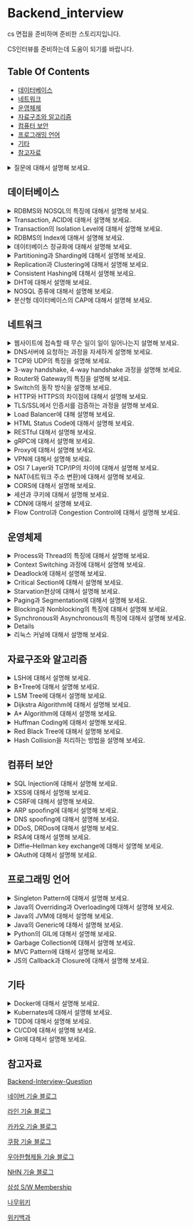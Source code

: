 # Backend_interview
cs 면접을 준비하며 준비한 스토리지입니다.

CS인터뷰를 준비하는데 도움이 되기를 바랍니다.



## Table Of Contents
- [데이터베이스](#데이터베이스)
- [네트워크](#네트워크)
- [운영체제](#운영체제)
- [자료구조와 알고리즘](#자료구조와-알고리즘)
- [컴퓨터 보안](#컴퓨터-보안)
- [프로그래밍 언어](#프로그래밍-언어)
- [기타](#기타)
- [참고자료](#참고자료)


<details>
  <summary>질문에 대해서 설명해 보세요.</summary>
  </br>
  답변답변답변<br>
  </br>
</details>


## 데이터베이스
<details>
  <summary>RDBMS와 NOSQL의 특징에 대해서 설명해 보세요.</summary>
  </br>
  RDB의 경우, 정해진 스키마를 갖고 있습니다. <br>
  데이터는 관계를 통해서 여러개의 테이블에 분산됩니다. <br>
  테이블간의 관계에서 foreigen key를 사용해서 join이 가능하다는 점이 특징입니다. <br>
  NOSQL의 경우에는 다양한 프로그램들이 있어서 각기 특징이 다릅니다. <br>
  보편적인 특징으로는, RDB와 반대로 Schema가 존재하지 않고, 테이블 간의 관계를 정의하지 않으며, <br>
  분산 저장을 통한 Scale-out에 유리한 구조를 가지고 있습니다. <br>
  <br>
  RDB는 데이터 구조가 명확하고 변경 될 여지가 없고, <br> 
  데이터 무결성에 대한 보장이 필요한 시스템에서 사용하는 것이 좋습니다. <br>
  또한, 관계를 맺고 있는 데이터가 자주 Update가 일어나는 경우에 적합합니다. <br>
  NOSQL은 데이터 구조를 잘 알 수 없고, <br>
  데이터의 구조의 변경이 일어날 수 있는 경우에 사용하는  것이 좋습니다. <br>
  또한 데이터의 양이 많지만 Update가 많이 이루어지지 않는 시스템에 사용하는 것이 좋습니다. <br>
  </br>
</details>

<details>
  <summary>Transaction, ACID에 대해서 설명해 보세요.</summary>
  </br>
  트랜잭션이란 DB내에서 하나의 논리적 기능을 수행하기 위해서 여러 작업들을 묶어놓은 단위입니다. <br>
  ACID란 트랜잭션의 특징입니다. Atomicity, Consistency, Isolation, Durability를 나타냅니다.<br>
  <br>
  Atomicity, 원자성은 All or Nothing, 즉 한 트랜잭션 내의 모든 연산이<br>
  전부 수행되거나, 아니면 전부 수행되지 않는다는 것을 나타냅니다.<br>
  Consistnecy, 일관성은 트랜잭션 완료 이후에도 일관성 있는 DB상태를 유지하는 것을 의미합니다. <br>
  시스템의 규칙은 수행 전과 수행 후에도 같아야 합니다.<br>
  Isolation, 독립성은 트랜잭션 수행 중에는 다른 작업이 영향을 주지 않는다는 뜻입니다. <br>
  즉, 트랜잭션의 순서는 연속적이여야만 함을 의미합니다. <br>
  Durability, 영구성은 성공적으로 수행된 트랜잭션은 영원히 반영됨을 뜻합니다. <br>
  모든 트랜잭션은 로그로 남고, 이전 상태로 되돌릴 수 있습니다. <br>
  <br>
</details>

<details>
  <summary>Transaction의 Isolation Level에 대해서 설명해 보세요.</summary>
  </br>
  트랜잭션의 격리 수준은 여러가지 단계가 있습니다. <br>
  Lock 또는, MVCC(multiversion concurrency control)를 사용합니다. <br>
  <br>
  Level0, Read Uncommitted는 트랜젝션에서 처리중인,  <br>
  아직 커밋되지 않은 데이터를 다른 트랜잭션이 읽는 것을 허용합니다. <br>
  Dirty Read현상이 발생합니다.<br>
  정합성에 문제가 많아 주로 사용하지는 않습니다. <br>
  <br>
  Level1, Read Committed는 커밋되어 확정된 데이터만 읽는 것을 허용합니다.  <br>
  Non-Reapeatable Read(Inconsistent Analysis)현상이 발생합니다. <br>
  읽기를 공유하는 Lock를 이용해서 하나의 레코드를 읽을 때 Lock를 설정하고,  <br>
  해당 레코드에서 빠지는 순간 Lock을 해제해서 구현하는 방식이 있습니다. <br>
  또는 쿼리시작 시점의 Undo데이터를 제공하는 방식으로 구현이 가능합니다. <br>
  성능과 정합성에 적절한 타협을 한 방식으로 DBMS에서 주로 사용합니다. <br>
  <br>
  Level2, Repeatable Read는, 선행 트랜잭션이 읽은 데이터를 트랜잭션이 종료될 때 까지 <br>
  이후 트랜잭션이 Update/Delete를 하는 것을 허용하지 않습니다. <br>
  Phantom Read(첫번째 쿼리에서 없던 레코드가 두번째 쿼리에서 나타남)현상이 발생합니다.<br>
  Lock을 커밋할 때 까지 유지하는 방식으로 구현하거나,  <br>
  각 트랜잭션에 순차적으로 ID를 부여하여, <br>
  트랜잭션 ID보다 작은 번호에서 변경된 것만 읽게 하는 방식으로 구현이 가능합니다. <br>
  <br>
  Level3, Serializable는, 트랜잭션을 순차적으로 처리하는 것을 의미합니다. <br>
  읽는 것이 가장 엄격하고 정밀한 isolation을 보장하지만, <br>
  동시 처리성능이 낮아 거의 사용되지 않습니다. <br>
  <br>
</details>

<details>
  <summary>RDBMS의 Index에 대해서 설명해 보세요.</summary>
  </br>
  인덱스는 테이블의 동작 속도를 높여주는 자료 구조입니다. <br>
  인덱스를 설정할 때는, Cardinality 등의 기준을 사용해서 결정합니다. <br>
  Cardinality란, 특정 컬럼에 사용되는 값의 유니크한 값의 개수입니다.   <br>
  Cardinality가 높을 수록 인덱스를 설정했을 때 효율적입니다.  <br>
  Index를 설정할 경우 Select Query는 효과적으로 실행할 수 있지만,  <br>
  Create, Update, Delete Query의 경우 성능이 떨어지므로,  <br>
  DB가 어떻게 사용되는 지에 따라 적절한 수준으로 설정하는 것이 좋습니다.  <br>
  </br>
</details>

<details>
  <summary>데이터베이스 정규화에 대해서 설명해 보세요.</summary>
  </br>
  데이터베이스 정규화에는, 1NF, 2NF, 3NF, BCNF등이 있습니다. <br>
  정규화 되지 않은 테이블은, 갱신 이상, 삽입 이상, 삭제 이상 등의 문제가 있습니다. <br>
  정규화를 통해, Data Reduncamcy를 제거하며, <br>
  데이터 저장을 논리적으로, 의미있게(informative) 할 수 있는 장점이 있습니다.  <br>
  또한 데이터베이스 구조 확장 시에 구조 변경을 최소화 할 수 있습니다.  <br>
  <br>
  1NF, 1차 정규형의 핵심은, 각 Row마다 Column의 값이 1개씩만 있어야 합니다. (Atomic Value)<br>
  원칙적으로는 "어떤 관계와 동일 구조"임을 뜻하며, 아래의 조건이 있습니다.<br>
  1. 모든 Column(attribute)는 각 Table에서 Unique하다. <br>
  2. 모든 entry는 하나의 값을 가져야 하며, Atomic해야 한다. <br>
  3. 중복되는 Row가 없다.<br>
  <br>
  2NF, 2차 정규형의 핵심은, 부분적 종속이 없어야 합니다. (완전 함수 종속)<br>
  즉, Candidate Key와 K와, K에 속하지 않은 Attirbute A가 있을 때, <br>
  A를 결정하기 위해 K일부로 결정되지 않고, K전체를 참조해야 하는 경우,<br>
  1NF인 테이블은 2NF의 필요충분조건을 만족합니다. <br>
  <br>
  3NF, 3차 정규형의 핵심은 테이블 내의 모든 속성이 기본 키에만 의존해야 합니다. <br>
  (이행적 함수 종속 없음)<br>
  이행적 함수 종속이란 A -> B, B -> C  ==> A -> C 를 의미합니다. <br>
  <br>
  BCNF 정규화의 핵심은 모든 결정자가 후보 키가 되는 것입니다. <br>
  즉, 어떤 컬럼이 다른 컬럼의 값을 결정하는 결정자인데 Candidate Key가 아니라면,<br>
  BCNF 정규화를 만족시키기 위해 분해해야 합니다. <br>
  </br>
</details>

<details>
  <summary>Partitioning과 Sharding에 대해서 설명해 보세요.</summary>
  </br>
  파티셔닝은, Perfomance, Manageability, Availability를 향상시키기 위해<br>
  테이블/인덱스를 분리하는 방법입니다. <br>
  <br>
  파티셔닝 방법은 크게 두가지로 볼 수 있습니다.<br>
  Horizontal Partitioning은, 동일한 스키마의 데이터를 여러개의 테이블에<br>
  나누어 저장하는 것을 뜻합니다. Row기반으로 데이터를 분리합니다. <br>
  Vertical Partitioning은, 하나의 Entity에 저장된 데이터를 여러개의 엔티티로<br>
  분리하는것을 뜻합니다. Column기반으로 데이터를 분리합니다. <br>
  <br>
  Range Partitioning은, 연속적인 숫자 등을 기준으로 파티셔닝 하는 방식입니다. <br>
  Hash Partitioning은, 각 파티션마다 해시값의 범위를 할당하는 방식입니다. <br>
  범위 Query를 효율적으로 실행이 불가능하다는 단점이 있습니다. <br>
  추가적으로 보조 색인이 존재하는 DB라면 다음의 파티셔닝 방식을 사용합니다.<br>
  Document-based partitioning(Local index)의 경우, <br>
  각 파티션마다 index를 둡니다.<br>
  Term-based partitioning(Global index)의 경우, <br>
  모든 파티션의 데이터를 담당하는 index를 만들고, global index또한 파티셔닝합니다. <br>
  Global index의 갱신은 보편적으로 비동기적으로 이루어집니다. <br>
  <br>
  샤딩은, Horizontal Partitioning을 뜻하기도 하고, <br>
  그중에서도 물리적인 형태로 파티셔닝 하는 것만을 뜻하기도 합니다. <br>
  </br>
</details>

<details>
  <summary>Replication과 Clustering에 대해서 설명해 보세요.</summary>
  </br>
  리플리케이션은, DB를 권한에 따라 Master-Slave로 구축하는 방식입니다.  <br>
  Master Node는 쓰기작업만을, Slave Node는 읽기작업만을 처리합니다.  <br>
  비동기적으로 운영되어 지연시간이 적은 장점이 있지만, <br>
  데이터 동기화가 보장되지 않아 일관성에 문제가 있을 수 있고, <br>
  Master Node에 문제가 생길 경우 복구가 어렵습니다. <br>
  <br>
  클러스터링은, DB를 여러개의 서버에 수평적으로 구축하는 방식입니다. <br>
  클러스터링은 SPoF(Single point of Failure)와 같은 문제를 해결하기 위해서 사용합니다. <br>
  동기적으로 운영되어 Write에 지연 시간이 있습니다. <br>
  항상 일관성있는 데이터를 얻을 수 있고,  <br>
  하나의 노드가 죽어도 끊김없이 계속 운용이 가능합니다.  <br>
  </br>
</details>

<details>
  <summary>Consistent Hashing에 대해서 설명해 보세요.</summary>
  </br>
  Hash Ring을 사용해서 해싱을 하는 방법입니다. <br>
  메타정보 조회 없이 클러스터에서 키가 저장된 노드를 바로 찾아갈 수 있습니다.<br>
  Rebalancing문제를 해결하기 위한 방법입니다. <br>
  Virtual Node는, 실제 물리 노드보다 토큰을 더 많이 보유하는 방식입니다.<br>
  이를 통해, Object분포의 불균일성을 해결합니다. <br>
  <br>
  일반 HashTable을 사용하면, 분산 DB에서 node를 추가하거나 삭제하는데<br>
  O(K)의 시간이 걸립니다. (K는 Key의 수) Coninstent Hashing을 사용하면<br>
  O(K/N)의 시간으로 가능합니다. 단, Key를 추가하거나 삭제할 때, <br>
  일반적인 HashTable은 O(1)이면 가능하지만, Consistent Hashing의 경우<br>
  O(logN)의 시간이 걸립니다. (N은 Node의 수)<br>
  <br>
  DynamoDB, Memcached와 같은 NOSQL에 주로 사용되고 있습니다. <br>
  </br>
</details>

<details>
  <summary>DHT에 대해서 설명해 보세요.</summary>
  </br>
  Distributeed Hash Table
  Cassandra, BitTorrent
  </br>
</details>

<details>
  <summary>NOSQL 종류에 대해서 설명해 보세요.</summary>
  </br>
  
  </br>
</details>

<details>
  <summary>분산형 데이터베이스의 CAP에 대해서 설명해 보세요.</summary>
  </br>
  Database가 Consistency, Availability, Partitioning를 모두 만족할 수 없고, 
  둘만 만족할 수 있다는  것입니다. 
  </br>
</details>




## 네트워크
<details>
  <summary>웹사이트에 접속할 때 무슨 일이 일이 일어나는지 설명해 보세요.</summary>
  </br>
  주소창에 URL을 입력하면 브라우저는 DNS서버에 요청을 해서 IP주소를 얻습니다. <br>
  IP주소를 얻으면 HTTP를 이용해서 IP주소로 웹사이트에 대해 요청합니다. <br>
  서버는 요청을 받으면, 처리해서 다시 응답을 보냅니다. <br>
  브라우저는 응답을 받으면 HTML코드를 파싱해서 화면에 출력합니다. <br>
  </br>
</details>

<details>
  <summary>DNS서버에 요청하는 과정을 자세하게 설명해 보세요.</summary>
  </br>
  www.google.com 에 요청한다고 가정하겠습니다. <br>
  브라우저는 DNS서버에 요청하기 전, 브라우저에 도메인이 캐싱되어 있는지 확인합니다. <br>
  없을 경우, OS의 hosts파일에 도메인이 있는지 확인합니다. 없을 경우, local dns서버에 물어봅니다. <br>
  local dns서버는 root name서버의 ip주소를 기록한 hint파일이 있어, <br>
  이것을 참조하여 local dns 서버로 요청을 보냅니다. <br>
  root name서버는 NS레코드와 A레코드가 있는 Glue레코드를 참조하여 <br>
  top-level name server를 참조하라고 응답합니다. <br>
  top-level name server - com 서버는 그 아래 서버에 대한 정보를 갖고 있어 <br>
  google.com의 네임서버를 참조하라고 응답합니다. <br>
  최  요청을 받은 네임서버는 클라이언트에게 google.com의 IP주소를 전송합니다. <br>
  물론 각 서버는 한번 요청한 이후 캐시를 저장하고 있어 동일한 요청에 대해 계속 <br>
  다른 DNS서버로 요청을 보내지는 않습니다. 단, 캐시에는 TTL이 있어 유효기간이 지나면 삭제됩니다. <br>
  Windows의 경우, default로 86,400(1day)만큼 DNS Cache를 저장합니다. <br>
  <br>
  DNS서버에 요청을 보낼 때, 보편적으로는 UDP/53 포트를 사용하지만, 전송 데이터가 512Byte이상이거나, <br>
  Zone Transfer가 일어나는 경우에는 TCP/53을 사용합니다. <br>
  DNS프로토콜은 원래 암호화를 하지 않지만, 감청 이슈로 인해, DNS over TLS, DNS over HTTPS 등을 <br>
  이용해 암호화하려는 기술들이 사용되고 있습니다. <br>
  </br>
</details>

<details>
  <summary>TCP와 UDP의 특징을 설명해 보세요.</summary>
  </br>
  TCP/UDP 모두 OSI 7 Layer 중 Transport layer에서 사용하는 기술입니다. <br>
  TCP는 3-way handshake 과정을 통해 연결을 설정하고 4-way handshaker과정을 통해 해제합니다. <br>
  TCP는 흐름 제어를 위해 보편적으로 Sliding Window 방식을 사용합니다. 한 번에 처리할 수 있는 <br>
  데이터를 정해 놓고, 보내고, 응답받고, 윈도우를 밀어내는 방식을 반복해서 전송합니다. <br>
  이 때, Receiver는 Sender로 ACK을 보냅니다. ACK을 보낼 때, Seq번호를 순차적으로 같이 <br>
  전송하기 때문에 Sender는 같은 Seq번호의 ACK이 여러 번 도착할 경우 문제가 발생한 것을 <br>
  알 수 있습니다.  <br>
  TCP는 세그먼트가 손실되었거나 훼손된 경우 를 통해 Go-Back-ARQ 등을 통해 재전송합니다.<br>
  네트워크가 혼잡해지지 않도록, Slow Start등의 혼잡제어 기법또한 사용합니다. <br>
  UDP에는 이러한 제어가 존재하지 않습니다. <br>
  TCP와 UDP 모두Checksum을 이용해서 전송받은 데이터가 정확한지 검증하는 과정을 거칩니다. <br>
  <br>
  TCP는 연결 지향형 프로토콜로, HTTP, FTP등에서 주로 사용하며 속도가 느리나 신뢰성을 보장합니다. <br>
  UDP는 그 반대로, 순서와 확실한 전송이 보장되지 않지만, 속도가 빠르고 헤더 크기가 작습니다. <br> 
  UDP는 DNS, 일부 실시간 동영상 서비스, 응답속도가 중요한 게임 등에서 사용합니다. <br>
  <br>
  다른 Transport Layer의 프로토콜로는 QUIC가 있습니다. <br>
  HTTP/3에서 사용하며, UDP기반이지만 신뢰성을 보장해줍니다. <br>
  </br>
</details>

<details>
  <summary>3-way handshake, 4-way handshake 과정을 설명해 보세요.</summary>
  </br>
  3-way handshake <br>
    1. Server는 Listen상태, Client에서 SYN(M) 전송 <br>
    2. Server는 응답을 받고 SYN_RCV로 상태 전환, ACK(N+1),SYN(N) 전송 <br>
    3. Client는 Established 상태로 전환, ACK(N+1)전송 <br>
    4. Server는 ACK을 받고 서버는 Established 상태로 전환 <br>
  <br>
  4-way handshake <br>
    1. Client는 FIN 전송 <br>
    2. Server는 FIN을 받고 TIMEOUT으로 상태 전환, 일단 ACK전송 <br>
    3. Server는 나머지 데이터 모두 전송 후 FIN 전송 <br>
    4. Client는 FIN받고, ACK전송 <br>
    5. Server는 ACK을 받고 소켓 Close <br>
    6. Client는 Time wait으로 일정 기간 대기 이후 Close <br>
  </br>
</details>

<details>
  <summary>Router와 Gateway의 특징을 설명해 보세요.</summary>
  </br>
  라우터는 OSI 7 Layer 중, Network Layer에서 동작하는 장비입니다. <br>
  Subnet이 다른 장비간을 연결 할 떄 사용합니다. <br>
  Routing Table을 참조하여 목적지의 IP주소에 따라 다른 Router로 패킷을 전달합니다. <br>
  라우팅 기법으로는 CIDR(사이더)방식을 가장 많이 활용하며, <br>
  각 네트워크의 영역을 구분지을 수 있습니다.  <br>
  게이트웨이는 서로 다른 통신망, 혹은 다른 프로토콜을 사용하는 네트워크 간을 연결해 줍니다. <br>
  다만 게이트웨이와 라우터는 명확하게 분리되는 개념이 아닙니다. 특정 역할을 의미하는 것이라서, <br>
  라우터가 게이트웨이의 역할을 할 수도 있고, 다른 장비나 소프트웨어가 그러한 역할을 할 수도 있습니다. 
  </br><br>
</details>

<details>
  <summary>Switch의 동작 방식을 설명해 보세요.</summary>
  </br>
  스위치는 OSI 7 Layer 중, Data Link Layer에서 동작하는 장비입니다. <br>
  Mac Address가 기록된 테이블을 가지고 있어,  <br>
  목적지의 MAC주소를 가진 장비의 포트로만 프레임을 전송합니다. <br>
  스위치가 처음에 아무런 정보도 갖고 있지 않다면, 모든 포트로 프레임을 전송하지만, <br>
  프레임이 스위치를 거쳐갈 때, 각 포트의 MAC주소를 기억합니다. <br>
  처음 MAC주소를 사용한 통신을 하기 위해서는, 송신자는 ARP요청 패킷을 <br>
  Broadcast로 전송합니다. 모든 호스트와 라우터는 ARP 요청 패킷을 수신하지만, <br>
  요청 패킷에 해당하는 수신자만 ARP Reply 패킷을 유니캐스트로 전송합니다. <br>
  </br>
</details>

<details>
  <summary>HTTP와 HTTPS의 차이점에 대해서 설명해 보세요.</summary>
  </br>
  HTTP는 평문 데이터를 전송하는 프로토콜이고, 이러한 과정에서 제3자가 패킷을 탈취할 경우, <br>
  패킷 안에 있는 정보를 볼 수 있습니다. HTTPS는 HTTP내용을 SSL/TLS를 프로토콜을 통해 <br>
  암호화 해서 전송합니다. <br>
  HTTPS는 80번 포트를, HTTPS는 443번 포트를 사용합니다.  <br>
  TLS통신을 위해서 Hannshake과정을 거치며, 내용은 다음과 같습니다. <br>
  1. Client는 ClientHello 전송 <br>
  2. Server는 ServerHello 전송 <br>
  3. Server는 인증서, 랜덤 데이터를 포함한 Certificate전송 <br>
  4. Client는 인증서 검증 <br>
  5. Client는 pre-master secret을 생성하고 인증서의 공개 키를 이용해 암호화, 전송 <br>
  6. Server는 복호화해서 pre-master secret을 알아내고, master secret생성 <br>
  7. Server는 master secret으로 Session key생성 <br>
  8. Server, Client는 ChangeCipherSpec, Finished전송으로 과정 완료 <br>
  9. Server, Client는 대칭키 암호를 이용해 통신 <br>
  <br>
</details>

<details>
  <summary>TLS/SSL에서 인증서를 검증하는 과정을 설명해 보세요.</summary>
  </br>
  인증서에는, 발급자, 서명 알고리즘, 유효기간, 공개 키, 지문 등의 내용이 있습니다. <br>
  <br>
  인증서의 검증은 최상위 인증 기관 - Root CA가 신뢰할 수 있다는 것으로 시작합니다. <br>
  Root CA들의 인증서 및 공개 키는 보통 MS 트러스티드 루트 프로그램 등, OS에서 받아옵니다. <br>
  다만 최근 Chrome의 경우 자체 루트 인증인 Chrome root program을 운영할 계획이라고 합니다. <br>
  <br>
  중간 인증 기관(ICA)의 인증서가 신뢰할 만한 인증서인지 검증하기 위해, <br>
  ICA인증서의 지문을 RootCA의 공개키를 이용해서 복호화합니다. <br>
  이 지문이 인증서의 해시값과 일치할 경우 인증서를 신뢰할 수 있습니다 <br>
  동일한 과정을 하위 CA까지 검증하는 과정(Chain of Trust)으로 인증서를 검증할 수 있습니다. <br>
  암호화 알고리즘으로는 SHA256 RSA2048을 주로 사용합니다.<br>
  다만 RootCA를 신뢰할 수 없을 때, <br>
  즉 RootCA의 비밀키가 유출되었을 경우에는 문제가 발생할 수 있습니다. <br>
  참고: chrome://settings/security <br>
  <br>
</details>

<details>
  <summary>Load Balancer에 대해 설명해 보세요.</summary>
  </br>
   로드 밸런서는 서버에 가해지는 부하를 분산해주는 장치 및 기술을 말합니다. <br>
   서버에서 서비스를 하기에 트래픽이 너무 높다면 Scale-up / Scale-out 을 해야 합니다. <br>
   다만 Scale-up은 한계가 있어 결국 분산 처리를 위해 Scale-out을 합니다. <br>
   DNS서버가 로드밸런서의 IP주소를 클라이언트에게 전송하고, 클라이언트는 로드밸런서로 요청을 보냅니다. <br>
   로드밸런서는 요청을 서버로 분배하고, 서버는 로드밸런서로, 또는 클라이언트로 직접 응답을 보냅니다. <br>
   로드밸런서는, Health Check, Tunneling, NAT(Network Address Translation) 등의 기능을 합니다. 
   로드밸런서의 종류로는 4-layer / 7-layer에서 작동하는 로드밸런서가 있습니다. <br>
   l4 로드밸런서의 작동 방식중 대표적인 것은 다음과 같습니다. <br>
   Weighted Least Connections: 서버의 커넥션의 수와 가중치를 바탕으로 요청을 분배합니다. <br>
   Fastest Response Time: 서버가 응답하는 시간이 가장 빠른 서버로 요청을 분배합니다. <br>
   Source Hash Scehduling: 사용자의 IP를 해싱하고 그 결과로 서버로 요청을 분배합니다. <br>
   l7 로드밸런서의 경우 l4로드밸런서의 기능을 포함하여, 추가적으로 <br>
   URL Switching: 하위 URL들을 특정 서버로 처리합니다.<br>
   Context Swithcing: 리소스에 따라 요청을 분배합니다. (이미지/동영상 등)<br>
   Persistence with Cookies: 쿠키 정보를 바탕으로 동일한 서버에 계속 할당해주는 방식입니다. <br>
   <br>
   SLB에서 발전된 개념으로 GSLB가 있습니다. <br>
   GSLB란 DNS를 기반으로 로드밸런싱을 하는 방법입니다. <br>
   동일한 서비스를 하는 서버들이 여러 지역에 분산되어 운용 될 때 이용하는 방식입니다. <br>
   단순 DNS방식에 비해, Health Check를 하고, RTT및 지리적 위치를 고려하여 <br>
   요청을 분배한다는 장점이 있습니다. <br>
   GSLB는 Local name server와 Second Level name server사이에 위치합니다. <br>
   GSLB는 DNS Proxy로 동작하여, DNS Query를 내부 DNS서버로 전달하는 역할을 합니다. <br>
   </br>
</details>

<details>
  <summary>HTML Status Code에 대해서 설명해 보세요.</summary>
  </br>
   200: 성공 <br>
   3xx: 리다이렉션 <br>
   403: Forbidden, 권한 없음 <br>
   404: Not Found, 찾을 수 없음<br>
   500: 내부 서버 오류<br>
   503: 서비스 사용 불가 (서버 오버로드 등)<br>
  </br>
</details>

<details>
  <summary>RESTful 대해서 설명해 보세요.</summary>
  </br>
   REST란 Representational State Transfer의 약자입니다. <br>
   REST API는 URI, HTTP Method, Representation으로 이루어져 있습니다.<br>
   URI는, Resource를 뜻하는 것으로 명사적으로 구성되는 것이 좋습니다.<br>
   HTTP Method는, Verb를 뜻하는 것으로 GET, POST, PUT, DELETE등이 있습니다.<br>
   각 메소드는 CRUD에 대응되며, 그에 맞는 동작을 하도록 구성하는 것이 좋습니다. <br>
   Representation은 응답을 뜻합니다. Json을 주로 사용하나, XML, TEXT등도 사용가능합니다.<br>
   <br>
   REST의 특징으로는 6가지의 제한 조건이 있습니다. <br>
   1. Uniform Interface는, Resource에 대한 조작을 통일된 인터페이스로 수행가능해야 합니다.<br>
   HTTP를 따르는 모든 플랫폼에서 사용이 가능해야 하고, 특정 언어나 플랫폼에 종속되지 않습니다.<br>
   또한, 메세지의 내용을 읽는 것으로 무슨 요청을 판단하는지 사람이 쉽게 알 수 있습니다. <br>
   2. Stateless는, 클라이언트의 상태를 서버가 유지하지 않는다는 것을 의미합니다.<br>
   세션, 쿠키 등을 별도로 관리하지 않아, 자유도가 높아지고 구현이 단순해집니다.<br>
   3. Cacheable은, HTTP를 사용하는 덕분에 HTTP의 해싱 기능이 사용가능하다는 점입니다.<br>
   4. Layered System은, REST서버가 여러 계층으로 구성될 수 있다는 점입니다. <br>
   로드밸런싱, SSL등을 하는 계층을 추가할 수 있습니다. <br>
   5. Client-server architecture는, 클라이언트와 서버가 분리되어 의존성이 줄어든다는 점입니다.<br>
   실질적으로 Backend와 Frontend의 개발의 분리가 쉬워질 수 있습니다. <br>
   6. Code on demand(Optional)는, Server로부터 스크립트를 받아서 클라이언트에서 JS등으로<br>
   실행이 가능하다는 점입니다. <br>
  </br>
</details>

<details>
  <summary>gRPC에 대해서 설명해 보세요.</summary>
  </br>
  https://medium.com/naver-cloud-platform/nbp-%EA%B8%B0%EC%88%A0-%EA%B2%BD%ED%97%98-%EC%8B%9C%EB%8C%80%EC%9D%98-%ED%9D%90%EB%A6%84-grpc-%EA%B9%8A%EA%B2%8C-%ED%8C%8C%EA%B3%A0%EB%93%A4%EA%B8%B0-1-39e97cb3460
  </br>
</details>

<details>
  <summary>Proxy에 대해서 설명해 보세요.</summary>
  </br>
  프록시는, 클라이언트가 자신을 통해서 타 네트워크 서비스에 간접적으로 접속할 수 있게 해주는 </br>
  시스템을 뜻합니다.  보안을 목적으로, 또는 캐시를 이용한 빠른 서비스를 목적으로 주로 사용합니다. </br>
  Open Proxy(Forwarding Proxy)는, 어떤 유저라도 접속 가능한 프록시 서버를 뜻합니다. </br>
  Anonymous Proxy, Transparnet Proxy 등이 존재합니다. </br>
  Reverse Proxy(Surrogate Proxy)는, 클라이언트들이 프록시 서버를 볼 때, 원본 서버로</br>
  보이게 하는 시스템을 뜻합니다. 클라이언트는 원본 서버의 존재를 알 수 없고, 모든 원본 서버의</br>
  트래픽은 프록시를 통해 거쳐가게 됩니다. </br>
  SSL Encryption, Load balancing, Cache, Compression등의 목적으로 사용합니다. </br>
  </br>
</details>

<details>
  <summary>VPN에 대해서 설명해 보세요.</summary>
  </br>
  </br>
</details>

<details>
  <summary>OSI 7 Layer와 TCP/IP의 차이에 대해서 설명해 보세요.</summary>
  </br>
  Application Layer
  Presentation Layer
  Session Layer
  Transport Layer
  Network Layer
  Datalink Layer: Frames / 주소할당/오류감지 MAC address / ex)Ethernet
  Physical Layer: 하드웨어
  </br>
</details>

<details>
  <summary>NAT(네트워크 주소 변환)에 대해서 설명해 보세요.</summary>
  </br>

  </br>
</details>

<details>
  <summary>CORS에 대해서 설명해 보세요.</summary>
  </br>

  </br>
</details>

<details>
  <summary>세션과 쿠키에 대해서 설명해 보세요.</summary>
  </br>

  </br>
</details>

<details>
  <summary>CDN에 대해서 설명해 보세요.</summary>
  </br>

  </br>
</details>

<details>
  <summary>Flow Control과 Congestion Control에 대해서 설명해 보세요.</summary>
  </br>

  </br>
</details>


## 운영체제

<details>
  <summary>Process와 Thread의 특징에 대해서 설명해 보세요.</summary>
  </br>

  </br>
</details>

<details>
  <summary>Context Switching 과정에 대해서 설명해 보세요.</summary>
  </br>

  </br>
</details>

<details>
  <summary>Deadlock에 대해서 설명해 보세요.</summary>
  </br>

  </br>
</details>

<details>
  <summary>Critical Section에 대해서 설명해 보세요.</summary>
  </br>

  </br>
</details>

<details>
  <summary>Starvation현상에 대해서 설명해 보세요.</summary>
  </br>

  </br>
</details>

<details>
  <summary>Paging과 Segmentation에 대해서 설명해 보세요.</summary>
  </br>

  </br>
</details>

<details>
  <summary>Blocking과 Nonblocking의 특징에 대해서 설명해 보세요.</summary>
  </br>

  </br>
</details>

<details>
  <summary>Synchronous와 Asynchronous의 특징에 대해서 설명해 보세요.</summary>
  </br>
  동기 작업은, 작업을 동시에 수행하거나, 끝나거나, 끝나는 동시에 시작하는 것을 의미합니다.
  비동기 작업은, 상대방과 관계 없이 수행합니다. 
  </br>
</details>

<details>
  <summaryMemory Structure에 대해서 설명해 보세요.</summary>
  </br>
  Code, Data, Stack, Heap
  </br>
</details>

<details>
  <summary>리눅스 커널에 대해서 설명해 보세요.</summary>
  </br>

  </br>
</details>


## 자료구조와 알고리즘

<details>
  <summary>LSH에 대해서 설명해 보세요.</summary>
  </br>
  Jaccard 유사도 J(A, B) = |A∪B|/|A∪B| </br>
  min-hash </br>
  Rabin fingerprint </br>
  Locality Senesitive Hashing </br>
  </br>
</details>

<details>
  <summary>B+Tree에 대해서 설명해 보세요.</summary>
  </br>
  
  </br>
</details>

<details>
  <summary>LSM Tree에 대해서 설명해 보세요.</summary>
  </br>
  Log-Structured Merge Tree
  </br>
</details>

<details>
  <summary>Dijkstra Algorithm에 대해서 설명해 보세요.</summary>
  </br>

  </br>
</details>

<details>
  <summary>A* Algorithm에 대해서 설명해 보세요.</summary>
  </br>

  </br>
</details>

<details>
  <summary>Huffman Coding에 대해서 설명해 보세요.</summary>
  </br>

  </br>
</details>

<details>
  <summary>Red Black Tree에 대해서 설명해 보세요.</summary>
  </br>

  </br>
</details>

<details>
  <summary>Hash Collision을 처리하는 방법을 설명해 보세요.</summary>
  </br>
  1. Sepearate Chaning는, Linked List로 해시 충돌을 처리한다. </br>
  2. Open Addressing은, Liniear Probing, Double Hashing등을 사용해서</br>
  다른 버켓에 담는 것으로 해시 충돌을 처리한다.</br>
  </br>
</details>


## 컴퓨터 보안

<details>
  <summary>SQL Injection에 대해서 설명해 보세요.</summary>
  </br>

  </br>
</details>

<details>
  <summary>XSS에 대해서 설명해 보세요.</summary>
  </br>

  </br>
</details>

<details>
  <summary>CSRF에 대해서 설명해 보세요.</summary>
  </br>

  </br>
</details>

<details>
  <summary>ARP spoofing에 대해서 설명해 보세요.</summary>
  </br>

  </br>
</details>

<details>
  <summary>DNS spoofing에 대해서 설명해 보세요.</summary>
  </br>

  </br>
</details>

<details>
  <summary>DDoS, DRDos에 대해서 설명해 보세요.</summary>
  </br>

  </br>
</details>

<details>
  <summary>RSA에 대해서 설명해 보세요.</summary>
  </br>

  </br>
</details>

<details>
  <summary>Diffie–Hellman key exchange에 대해서 설명해 보세요.</summary>
  </br>

  </br>
</details>

<details>
  <summary>OAuth에 대해서 설명해 보세요.</summary>
  </br>

  </br>
</details>


## 프로그래밍 언어

<details>
  <summary>Singleton Pattern에 대해서 설명해 보세요.</summary>
  </br>

  </br>
</details>

<details>
  <summary>Java의 Overriding과 Overloading에 대해서 설명해 보세요.</summary>
  </br>

  </br>
</details>

<details>
  <summary>Java의 JVM에 대해서 설명해 보세요.</summary>
  </br>

  </br>
</details>

<details>
  <summary>Java의 Generic에 대해서 설명해 보세요.</summary>
  </br>

  </br>
</details>

<details>
  <summary>Python의 GIL에 대해서 설명해 보세요.</summary>
  </br>

  </br>
</details>

<details>
  <summary>Garbage Collection에 대해서 설명해 보세요.</summary>
  </br>

  </br>
</details>

<details>
  <summary>MVC Pattern에 대해서 설명해 보세요.</summary>
  </br>

  </br>
</details>

<details>
  <summary>JS의 Callback과 Closure에 대해서 설명해 보세요.</summary>
  </br>

  </br>
</details>


## 기타
<details>
  <summary>Docker에 대해서 설명해 보세요.</summary>
  </br>

  </br>
</details>

<details>
  <summary>Kubernates에 대해서 설명해 보세요.</summary>
  </br>

  </br>
</details>

<details>
  <summary>TDD에 대해서 설명해 보세요.</summary>
  </br>

  </br>
</details>

<details>
  <summary>CI/CD에 대해서 설명해 보세요.</summary>
  </br>

  </br>
</details>

<details>
  <summary>Git에 대해서 설명해 보세요.</summary>
  </br>

  </br>
</details>


## 참고자료
[Backend-Interview-Question](https://github.com/ksundong/backend-interview-question)

[네이버 기술 블로그](https://d2.naver.com/helloworld)

[라인 기술 블로그](https://engineering.linecorp.com/ko/blog/)

[카카오 기술 블로그](https://tech.kakao.com/blog/)

[쿠팡 기술 블로그](https://medium.com/coupang-tech/technote/home)

[우아한형제들 기술 블로그](https://woowabros.github.io/)

[NHN 기술 블로그](https://meetup.toast.com/)

[삼성 S/W Membership](http://www.secmem.org/)

[나무위키](https://namu.wiki/)

[위키백과](https://ko.wikipedia.org/wiki/)
